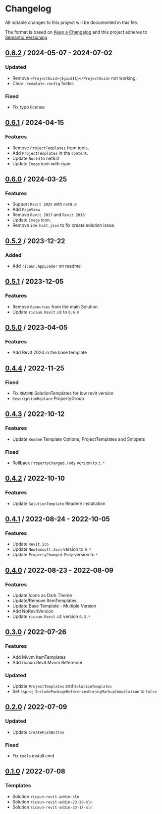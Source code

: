 # Changelog
All notable changes to this project will be documented in this file.

The format is based on [Keep a Changelog](http://keepachangelog.com/en/1.0.0/)
and this project adheres to [Semantic Versioning](http://semver.org/spec/v2.0.0.html).

## [0.6.2] / 2024-05-07 - 2024-07-02
### Updated
- Remove `<ProjectGuid>{$guid1$}</ProjectGuid>` not working.
- Clear `.template.config` folder.
### Fixed
- Fix typo license

## [0.6.1] / 2024-04-15
### Features
- Remove `ProjectTemplates` from tools.
- Add `ProjectTemplates` in the `content`.
- Update `Build` to net8.0
- Update `Image` icon with cyan.

## [0.6.0] / 2024-03-25
### Features
- Support `Revit 2025` with `net8.0`
- Add `PageView`
- Remove `Revit 2017` and `Revit 2018`
- Update `Image` icon.
- Remove `ide.host.json` to fix create solution issue.

## [0.5.2] / 2023-12-22
### Added
- Add `ricaun.AppLoader` on readme

## [0.5.1] / 2023-12-05
### Features
- Remove `Resources` from the main Solution
- Update `ricaun.Revit.UI` to `0.6.0`

## [0.5.0] / 2023-04-05
### Features
- Add Revit 2024 in the base template

## [0.4.4] / 2022-11-25
### Fixed
- Fix `README` SolutionTemplates for low revit version
- `DescriptionReplace` PropertyGroup

## [0.4.3] / 2022-10-12
### Features
- Update `Readme` Template Options, ProjectTemplates and Snippets
### Fixed
- Rollback `PropertyChanged.Fody` version to `3.*`

## [0.4.2] / 2022-10-10
### Features
- Update `SolutionTemplate` Readme Installation

## [0.4.1] / 2022-08-24 - 2022-10-05
### Features
- Update `Revit.ico`
- Update `Newtonsoft.Json` version to `9.*`
- Update `PropertyChanged.Fody` version to `*`

## [0.4.0] / 2022-08-23 - 2022-08-09
### Features
- Update Icons as Dark Theme
- Update/Remove ItemTemplates
- Update Base Template - Multiple Version
- Add NoRevitVersion
- Update `ricaun.Revit.UI` version `0.3.*`

## [0.3.0] / 2022-07-26
### Features
- Add Mvvm ItemTemplates
- Add ricaun.Revit.Mvvm Reference
### Updated
- Update `ProjectTemplates` and `SolutionTemplates`
- Set `csproj` `IncludePackageReferencesDuringMarkupCompilation` to `false`

## [0.2.0] / 2022-07-09
### Updated
- Update `CreatePushButton`
### Fixed
- Fix `tools` install.cmd

## [0.1.0] / 2022-07-08
### Templates
- Solution `ricaun-revit-addin-sln`
- Solution `ricaun-revit-addin-23-20-sln`
- Solution `ricaun-revit-addin-23-17-sln`

[vNext]: ../../compare/1.0.0...HEAD
[0.6.2]: ../../compare/0.6.1...0.6.2
[0.6.1]: ../../compare/0.6.0...0.6.1
[0.6.0]: ../../compare/0.5.2...0.6.0
[0.5.2]: ../../compare/0.5.1...0.5.2
[0.5.1]: ../../compare/0.5.0...0.5.1
[0.5.0]: ../../compare/0.4.4...0.5.0
[0.4.4]: ../../compare/0.4.3...0.4.4
[0.4.3]: ../../compare/0.4.2...0.4.3
[0.4.2]: ../../compare/0.4.1...0.4.2
[0.4.1]: ../../compare/0.4.0...0.4.1
[0.4.0]: ../../compare/0.3.0...0.4.0
[0.3.0]: ../../compare/0.2.0...0.3.0
[0.2.0]: ../../compare/0.1.0...0.2.0
[0.1.0]: ../../compare/0.1.0